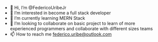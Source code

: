 - 👋 Hi, I’m @FedericoUribeJr
- 👀 I’m interested in become a full stack developer
- 🌱 I’m currently learning MERN Stack
- 💞️ I’m looking to collaborate on basic project to learn of more experienced programmers and collaborate with different sizes teams
- 📫 How to reach me federico.uribe@outlook.com


